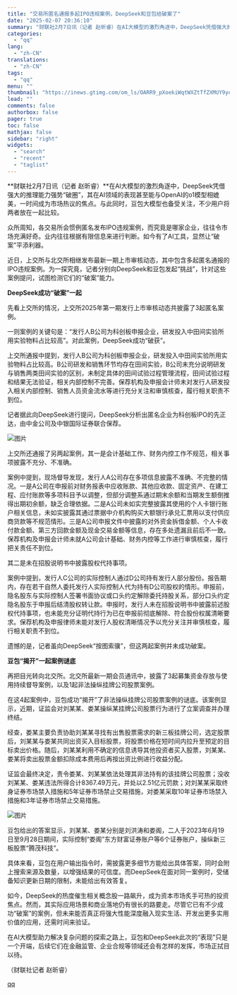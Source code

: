 ```yaml
---
title: "交易所匿名通报多起IPO违规案例，DeepSeek和豆包给破案了"
date: "2025-02-07 20:36:10"
summary: "财联社2月7日讯（记者 赵昕睿）在AI大模型的激烈角逐中，DeepSeek凭借强大的推理能力强势“破..."
categories:
  - "qq"
lang:
  - "zh-CN"
translations:
  - "zh-CN"
tags:
  - "qq"
menu: ""
thumbnail: "https://inews.gtimg.com/om_ls/OARR9_pXoekiWqtWXZtTfZXMUY9yoCJc9O9lR8t-qm7mQAA_640360/0"
lead: ""
comments: false
authorbox: false
pager: true
toc: false
mathjax: false
sidebar: "right"
widgets:
  - "search"
  - "recent"
  - "taglist"
---
```


**财联社2月7日讯（记者 赵昕睿）**在AI大模型的激烈角逐中，DeepSeek凭借强大的推理能力强势“破圈”，其在AI领域的表现甚至能与OpenAI的o1模型相媲美，一时间成为市场热议的焦点。与此同时，豆包大模型也备受关注，不少用户将两者放在一起比较。

众所周知，各交易所会惯例匿名发布IPO违规案例，而究竟是哪家企业，往往令市场充满好奇。业内往往根据有限信息来进行判断。如今有了AI工具，显然让“破案”平添利器。

近日，上交所与北交所相继发布最新一期上市审核动态，其中包含多起匿名通报的IPO违规案例。为一探究竟，记者分别向DeepSeek和豆包发起“挑战”，针对这些案例提问，试图检测它们的“破案”能力。

**DeepSeek成功“破案”一起**

先看上交所的情况，上交所2025年第一期发行上市审核动态共披露了3起匿名案例。

一则案例的关键句是：“发行人B公司为科创板申报企业，研发投入中田间实验所用实验物料占比较高”。对此案例，DeepSeek成功“破获”。

上交所通报中提到，发行人B公司为科创板申报企业，研发投入中田间实验所用实验物料占比较高。B公司研发和销售环节均存在田间实验，B公司未充分说明研发与销售两类田间实验的区别，未制定具体的田间试验过程管理流程，田间试验过程和结果无法验证，相关内部控制不完善。保荐机构及申报会计师未对发行人研发投入相关内部控制、销售人员资金流水等进行充分关注和审慎核查，履行相关职责不到位。

记者据此向DeepSeek进行提问，DeepSeek分析出匿名企业为科创板IPO的先正达，由中金公司及中银国际证券联合保荐。

![图片](https://inews.gtimg.com/om_bt/OU3dLaPHkevCj7HjzYxZj-FHDwYWOPI6ZUAoxaHQx_EQEAA/641)

上交所还通报了另两起案例，其一是会计基础工作、财务内控工作不规范，相关事项披露不充分、不准确。

案例中提到，现场督导发现，发行人A公司存在多项信息披露不准确、不完整的情况。一是A公司在申报前对财务报表中应收账款、其他应收款、固定资产、在建工程、应付账款等多项科目予以调整，但部分调整系通过期末余额和当期发生额倒推得出期初余额，缺乏合理依据。二是A公司未如实完整披露其使用的个人卡银行账户相关信息，未如实披露其通过票据中介机构购买大额银行承兑汇票用以支付供应商货款等不规范情形。三是A公司申报文件中披露的对外资金拆借金额、个人卡收付款金额、第三方回款金额及现金交易金额等信息，存在多处遗漏且前后不一致。保荐机构及申报会计师未就A公司会计基础、财务内控等工作进行审慎核查，履行把关责任不到位。

其二是未在招股说明书中披露股权代持事项。

案例中提到，发行人C公司的实际控制人通过D公司持有发行人部分股份。报告期内，存在若干自然人委托发行人实际控制人代为持有D公司股权的情形。申报前，隐名股东与实际控制人签署书面协议或口头约定解除委托持股关系，部分口头约定隐名股东于申报后结清股权转让款。申报时，发行人未在招股说明书中披露前述股权代持事项，也未能充分证明代持行为已在申报前彻底解除、符合股份权属清晰要求。保荐机构及申报律师未能对发行人股权清晰情况予以充分关注并审慎核查，履行相关职责不到位。

遗憾的是，记者虽向DeepSeek“按图索骥”，但这两起案例并未成功破案。

**豆包“揭开”一起案例谜底**

再把目光转向北交所。北交所最新一期会员通讯中，披露了3起募集资金存放与使用持续督导案例，以及1起非法操纵挂牌公司股票案例。

在这4起案例中，豆包成功“揭开”了非法操纵挂牌公司股票案例的谜底。该案例显示，近期，证监会对刘某某、娄某操纵某挂牌公司股票行为进行了立案调查并办理终结。

经查，娄某主要负责协助刘某某寻找有出售股票需求的新三板挂牌公司，选定股票后，刘某某与娄某共同出资买入目标股票，将股票价格在短时间内拉升至预定的目标卖出价格。随后，刘某某利用不确定的信息诱导其他投资者买入股票，刘某某、娄某将卖出股票金额扣除成本费用后再按出资比例进行收益分配。

证监会最终决定，责令娄某、刘某某依法处理其非法持有的该挂牌公司股票；没收刘某某、娄某违法所得合计8367.49万元，并处以2.51亿元罚款；对刘某某采取终身证券市场禁入措施和5年证券市场禁止交易措施，对娄某采取10年证券市场禁入措施和3年证券市场禁止交易措施。

![图片](https://inews.gtimg.com/om_bt/OBmYAYpuxEdWHQ9DdjNtmbalgRu2sFYTI12wQAAu6oRo4AA/641)

豆包给出的答案显示，刘某某、娄某分别是刘洪涛和娄阁，二人于2023年6月19日至9月28日期间，实际控制“娄阁”东方财富证券账户等6个证券账户，操纵新三板股票“腾茂科技”。

具体来看，豆包在用户输出指令时，需披露更多细节方能给出具体答案，同时会附上搜索来源及数量，以增强结果的可信度。而DeepSeek在面对同一案例时，受储备知识更新日期的限制，未能给出有效答复。

如今，DeepSeek的热度催生相关概念股一路飙升，成为资本市场炙手可热的投资焦点。然而，其实际应用场景和商业落地仍有很长的路要走。尽管它已有不少成功“破案”的案例，但未来能否真正将强大性能深度融入现实生活、开发出更多实用价值的应用，还需时间来验证。

在AI大模型助力解决复杂问题的探索之路上，豆包和DeepSeek此次的“表现”只是一个开端，后续它们在金融监管、企业合规等领域还会有怎样的发挥，市场正拭目以待。

（财联社记者 赵昕睿）

[qq](https://new.qq.com/rain/a/20250207A08JEM00)
